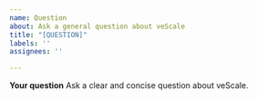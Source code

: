 ```yaml
---
name: Question
about: Ask a general question about veScale
title: "[QUESTION]"
labels: ''
assignees: ''

---
```


**Your question**
Ask a clear and concise question about veScale.
